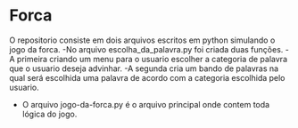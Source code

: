 # Forca
O repositorio consiste em dois arquivos escritos em python simulando o jogo da forca.
-No arquivo escolha_da_palavra.py foi criada duas funções.
-A primeira criando um menu para o usuario escolher a categoria de palavra que o usuario deseja advinhar.
-A segunda cria um bando de palavras na qual será escolhida uma palavra de acordo com a categoria escolhida pelo usuario.
- O arquivo jogo-da-forca.py é o arquivo principal onde contem toda lógica do jogo. 
